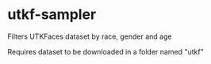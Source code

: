 # utkf-sampler

Filters UTKFaces dataset by race, gender and age

Requires dataset to be downloaded in a folder named "utkf"
